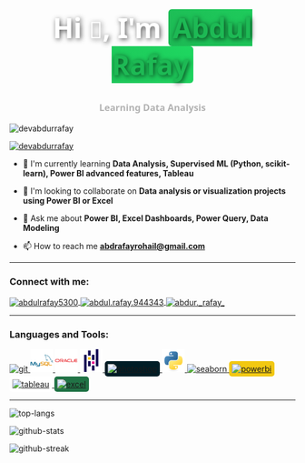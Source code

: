 <h1 align="center" style="font-family: 'Segoe UI', Tahoma, Geneva, Verdana, sans-serif; font-weight: 700; font-size: 3rem; color: #ffffff; text-shadow: 2px 2px 8px rgba(0, 0, 0, 0.7);">
  Hi <span style="font-size: 2.5rem;">👋</span>, I'm <span style="color: #1DB954; background: linear-gradient(45deg, #1DB954, #1ed760); padding: 0 8px; border-radius: 6px;">Abdul Rafay</span>
</h1>

<h3 align="center" style="font-family: 'Segoe UI', Tahoma, Geneva, Verdana, sans-serif; color: #b3b3b3; font-weight: 600;">
  Learning Data Analysis
</h3>

<p align="left"> 
  <img src="https://komarev.com/ghpvc/?username=devabdurrafay&label=Profile%20views&color=0e75b6&style=flat" alt="devabdurrafay" /> 
</p>

<p align="left"> 
  <a href="https://github.com/ryo-ma/github-profile-trophy">
    <img src="https://github-profile-trophy.vercel.app/?username=devabdurrafay&theme=darkhub" alt="devabdurrafay" />
  </a> 
</p>

- 🌱 I'm currently learning **Data Analysis, Supervised ML (Python, scikit-learn), Power BI advanced features, Tableau**

- 👯 I'm looking to collaborate on **Data analysis or visualization projects using Power BI or Excel**

- 💬 Ask me about **Power BI, Excel Dashboards, Power Query, Data Modeling**

- 📫 How to reach me **abdrafayrohail@gmail.com**

---

<h3 align="left">Connect with me:</h3>
<p align="left">
  <a href="https://kaggle.com/abdulrafay5300" target="blank">
    <img align="center" src="https://raw.githubusercontent.com/rahuldkjain/github-profile-readme-generator/master/src/images/icons/Social/kaggle.svg" alt="abdulrafay5300" height="30" width="40" />
  </a>
  <a href="https://fb.com/abdul.rafay.944343" target="blank">
    <img align="center" src="https://raw.githubusercontent.com/rahuldkjain/github-profile-readme-generator/master/src/images/icons/Social/facebook.svg" alt="abdul.rafay.944343" height="30" width="40" />
  </a>
  <a href="https://instagram.com/abdur._rafay_" target="blank">
    <img align="center" src="https://raw.githubusercontent.com/rahuldkjain/github-profile-readme-generator/master/src/images/icons/Social/instagram.svg" alt="abdur._rafay_" height="30" width="40" />
  </a>
</p>

---

<h3 align="left">Languages and Tools:</h3>
<p align="left"> 
  <a href="https://git-scm.com/" target="_blank" rel="noreferrer"> 
    <img src="https://www.vectorlogo.zone/logos/git-scm/git-scm-icon.svg" alt="git" width="40" height="40"/> 
  </a> 
  <a href="https://www.mysql.com/" target="_blank" rel="noreferrer"> 
    <img src="https://raw.githubusercontent.com/devicons/devicon/master/icons/mysql/mysql-original-wordmark.svg" alt="mysql" width="40" height="40"/> 
  </a> 
  <a href="https://www.oracle.com/" target="_blank" rel="noreferrer"> 
    <img src="https://raw.githubusercontent.com/devicons/devicon/master/icons/oracle/oracle-original.svg" alt="oracle" width="40" height="40"/> 
  </a> 
  <a href="https://pandas.pydata.org/" target="_blank" rel="noreferrer"> 
    <img src="https://raw.githubusercontent.com/devicons/devicon/master/icons/pandas/pandas-original.svg" alt="pandas" width="40" height="40"/> 
  </a> 
  <a href="https://www.photoshop.com/en" target="_blank" rel="noreferrer"> 
    <img src="https://upload.wikimedia.org/wikipedia/commons/a/af/Adobe_Photoshop_CC_icon.svg" alt="photoshop" width="40" height="40" style="background-color: #001D26; padding: 5px; border-radius: 5px;"/> 
  </a> 
  <a href="https://www.python.org" target="_blank" rel="noreferrer"> 
    <img src="https://raw.githubusercontent.com/devicons/devicon/master/icons/python/python-original.svg" alt="python" width="40" height="40"/> 
  </a> 
  <a href="https://seaborn.pydata.org/" target="_blank" rel="noreferrer"> 
    <img src="https://seaborn.pydata.org/_images/logo-mark-lightbg.svg" alt="seaborn" width="40" height="40"/> 
  </a>
  <a href="https://powerbi.microsoft.com/" target="_blank" rel="noreferrer"> 
    <img src="https://i.ibb.co/6Y4s7bG/power-bi-logo.png" alt="powerbi" width="40" height="40" style="background-color: #F2C811; padding: 5px; border-radius: 5px;"/> 
  </a>
  <a href="https://www.tableau.com/" target="_blank" rel="noreferrer"> 
    <img src="https://cdn.worldvectorlogo.com/logos/tableau-software.svg" alt="tableau" width="40" height="40" style="background-color: white; padding: 5px; border-radius: 5px;"/> 
  </a>
  <a href="https://www.microsoft.com/en-us/microsoft-365/excel" target="_blank" rel="noreferrer"> 
    <img src="https://upload.wikimedia.org/wikipedia/commons/3/34/Microsoft_Office_Excel_%282019–present%29.svg" alt="excel" width="40" height="40" style="background-color: #217346; padding: 5px; border-radius: 5px;"/> 
  </a>
</p>

---

<!-- GitHub Stats -->
<p align="left">
  <img src="https://github-readme-stats.vercel.app/api/top-langs/?username=devabdurrafay&layout=compact&theme=dark" alt="top-langs" />
</p>

<p align="left">
  <img src="https://github-readme-stats.vercel.app/api?username=devabdurrafay&show_icons=true&locale=en&theme=dark" alt="github-stats" />
</p>

<p align="left">
  <img src="https://github-readme-streak-stats.herokuapp.com?user=devabdurrafay&theme=dark" alt="github-streak" />
</p>
